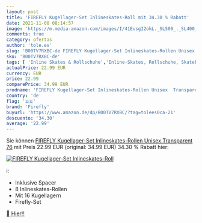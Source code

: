 ```yaml
---
layout: post
title: 'FIREFLY Kugellager-Set Inlineskates-Roll mit 34.30 % Rabatt'
date: 2021-11-08 08:14:57
image: 'https://m.media-amazon.com/images/I/41EusgI2okL._SL500_._SL400_.jpg'
comments: true
category: ofertas
author: 'tole.es'
slug: 'B00TV7RXBC-de FIREFLY Kugellager-Set Inlineskates-Rollen Unisex...'
sku: 'B00TV7RXBC-de'
tags: [ 'Inline Skates & Rollschuhe','Inline-Skates, Rollschuhe, Skateboarding & Scooter','Inline-Skates-Komponenten','Rollen für Inline-Skates','Sport','Sport & Freizeit','Sportausrüstung & -bekleidung','firefly', ]
actualPrice: 22.99 EUR
currency: EUR
price: 22.99
comparePrice: 34.99 EUR
prodname: 'FIREFLY Kugellager-Set Inlineskates-Rollen Unisex  Transparent  76'
country: 'de'
flag: '🇩🇪'
brand: 'Firefly'
buyurl: 'https://www.amazon.de/dp/B00TV7RXBC/?tag=tolees0ca-21'
descuento: '34.30'
average: '22.99'
---
```


Sie können [FIREFLY Kugellager-Set Inlineskates-Rollen Unisex  Transparent  76](https://www.amazon.de/dp/B00TV7RXBC/?tag=tolees0ca-21) mit Preis 22.99 EUR (original: 34.99 EUR) 34.30 % Rabatt hier:

[![FIREFLY Kugellager-Set Inlineskates-Roll](https://m.media-amazon.com/images/I/41EusgI2okL._SL500_._SL400_.jpg)](https://www.amazon.de/dp/B00TV7RXBC/?tag=tolees0ca-21)

ℹ️:

- Inklusive Spacer
- 8 Inlineskates-Rollen
- Mit 16 Kugellagern
- Firefly-Set

[🛒 Hier!!](https://www.amazon.de/dp/B00TV7RXBC/?tag=tolees0ca-21)
